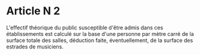 # Article N 2

L'effectif théorique du public susceptible d'être admis dans ces établissements est calculé sur la base d'une personne par mètre carré de la surface totale des salles, déduction faite, éventuellement, de la surface des estrades de musiciens.
